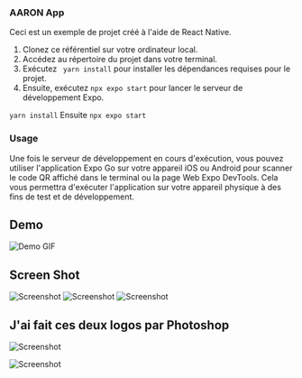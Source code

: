 ### AARON App

Ceci est un exemple de projet créé à l'aide de React Native.

1. Clonez ce référentiel sur votre ordinateur local.
2. Accédez au répertoire du projet dans votre terminal.
3. Exécutez  ` yarn install` pour installer les dépendances requises pour le projet.
4. Ensuite, exécutez `npx expo start` pour lancer le serveur de développement Expo.

``
yarn install
``
Ensuite
``
npx expo start
``

### Usage

Une fois le serveur de développement en cours d'exécution, vous pouvez utiliser l'application Expo Go sur votre
appareil iOS ou Android pour scanner le code QR affiché dans le
terminal ou la page Web Expo DevTools.
Cela vous permettra d'exécuter l'application sur votre appareil physique à des fins de test et de développement.
## Demo

![Demo GIF](./assets/anim-screen.gif)

## Screen Shot

![Screenshot](./assets/screen1-iphone.jpg)
![Screenshot](./assets/screen1-iphone.jpg)
![Screenshot](./assets/screen1-iphone.jpg)

## J'ai fait ces deux logos par Photoshop

![Screenshot](./assets/logo.png)

![Screenshot](./assets/cup-logo.png)